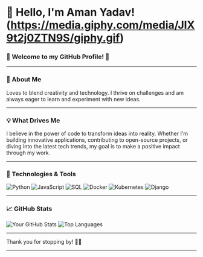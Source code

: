 # 👋 Hello, I'm Aman Yadav! (https://media.giphy.com/media/JIX9t2j0ZTN9S/giphy.gif)

### 🌟 Welcome to my GitHub Profile! 🌟

---

### 🚀 About Me

Loves to blend creativity and technology. I thrive on challenges and am always eager to learn and experiment with new ideas.

---

### 💡 What Drives Me

I believe in the power of code to transform ideas into reality. Whether I'm building innovative applications, contributing to open-source projects, or diving into the latest tech trends, my goal is to make a positive impact through my work.

---


### 🔧 Technologies & Tools

![Python](https://img.shields.io/badge/Python-3776AB?style=for-the-badge&logo=python&logoColor=white)
![JavaScript](https://img.shields.io/badge/JavaScript-F7DF1E?style=for-the-badge&logo=javascript&logoColor=black)
![SQL](https://img.shields.io/badge/SQL-4479A1?style=for-the-badge&logo=postgresql&logoColor=white)
![Docker](https://img.shields.io/badge/Docker-2496ED?style=for-the-badge&logo=docker&logoColor=white)
![Kubernetes](https://img.shields.io/badge/Kubernetes-326CE5?style=for-the-badge&logo=kubernetes&logoColor=white)
![Django](https://img.shields.io/badge/Django-092E20?style=for-the-badge&logo=django&logoColor=white)

---


### 📈 GitHub Stats

![Your GitHub Stats](https://github-readme-stats.vercel.app/api?username=YourGitHubUsername&show_icons=true&theme=radical&count_private=true)
![Top Languages](https://github-readme-stats.vercel.app/api/top-langs/?username=YourGitHubUsername&layout=compact&theme=radical)


---

Thank you for stopping by! 🚀✨

---

